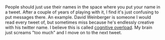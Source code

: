 People should just use their names in the space where you put your name in a tweet. After a couple of years of playing with it, I find it's just confusing to put messages there. An example.  David Weinberger is someone I would read every tweet of, but sometimes miss because he's endlessly creative with his twitter name. I believe this is called <a href="https://www.teachingenglish.org.uk/article/cognitive-overload">cognitive overload</a>. My brain just screams "too much" and I move on to the next tweet.
